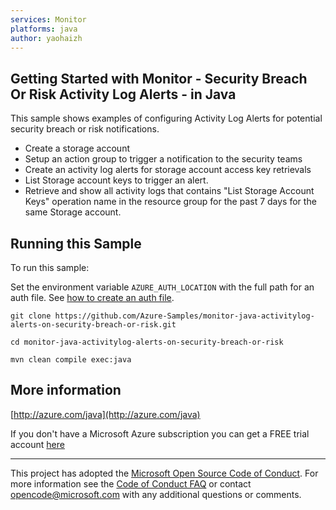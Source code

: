```yaml
---
services: Monitor
platforms: java
author: yaohaizh
---
```


## Getting Started with Monitor - Security Breach Or Risk Activity Log Alerts - in Java ##


  This sample shows examples of configuring Activity Log Alerts for potential security breach or risk notifications.
   - Create a storage account
   - Setup an action group to trigger a notification to the security teams
   - Create an activity log alerts for storage account access key retrievals
   - List Storage account keys to trigger an alert.
   - Retrieve and show all activity logs that contains "List Storage Account Keys" operation name in the resource group for the past 7 days for the same Storage account.
 

## Running this Sample ##

To run this sample:

Set the environment variable `AZURE_AUTH_LOCATION` with the full path for an auth file. See [how to create an auth file](https://github.com/Azure/azure-libraries-for-java/blob/master/AUTH.md).

    git clone https://github.com/Azure-Samples/monitor-java-activitylog-alerts-on-security-breach-or-risk.git

    cd monitor-java-activitylog-alerts-on-security-breach-or-risk

    mvn clean compile exec:java

## More information ##

[http://azure.com/java](http://azure.com/java)

If you don't have a Microsoft Azure subscription you can get a FREE trial account [here](http://go.microsoft.com/fwlink/?LinkId=330212)

---

This project has adopted the [Microsoft Open Source Code of Conduct](https://opensource.microsoft.com/codeofconduct/). For more information see the [Code of Conduct FAQ](https://opensource.microsoft.com/codeofconduct/faq/) or contact [opencode@microsoft.com](mailto:opencode@microsoft.com) with any additional questions or comments.